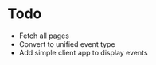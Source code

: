 # Todo

- Fetch all pages
- Convert to unified event type
- Add simple client app to display events
